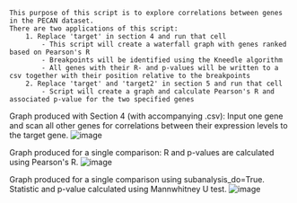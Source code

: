 ```
This purpose of this script is to explore correlations between genes in the PECAN dataset.
There are two applications of this script:
	1. Replace 'target' in section 4 and run that cell
		- This script will create a waterfall graph with genes ranked based on Pearson's R
		- Breakpoints will be identified using the Kneedle algorithm
		- All genes with their R- and p-values will be written to a csv together with their position relative to the breakpoints
	2. Replace 'target' and 'target2' in section 5 and run that cell
		- Script will create a graph and calculate Pearson's R and associated p-value for the two specified genes
```

Graph produced with Section 4 (with accompanying .csv):
Input one gene and scan all other genes for correlations between their expression levels to the target gene.
![image](https://github.com/user-attachments/assets/7e027f59-77fb-42e4-96fd-a19409ab2db7)

Graph produced for a single comparison:
R and p-values are calculated using Pearson's R.
![image](https://github.com/user-attachments/assets/93c5ce2d-4f2b-4afa-900b-89d564917d85)

Graph produced for a single comparison using subanalysis_do=True.
Statistic and p-value calculated using Mannwhitney U test.
![image](https://github.com/user-attachments/assets/02d20bd9-f1f3-405b-af4b-19a53773a81c)
